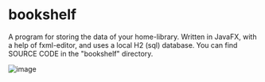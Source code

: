 # bookshelf
A program for storing the data of your home-library. Written in JavaFX, with a help of fxml-editor, and uses a local H2 (sql) database.
You can find SOURCE CODE in the "bookshelf" directory.

![image](https://github.com/miklos1125/bookshelf/assets/127934692/79093bfa-0dbf-4ec3-92a1-3b1e7b7545ce)

